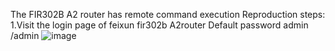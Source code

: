 The FIR302B A2 router has remote command execution
Reproduction steps: 1.Visit the login page of feixun fir302b A2router Default password admin /admin
![image](https://user-images.githubusercontent.com/96364879/182756632-c4f380cb-ceb0-4611-9642-5a9eb0861c55.png)
